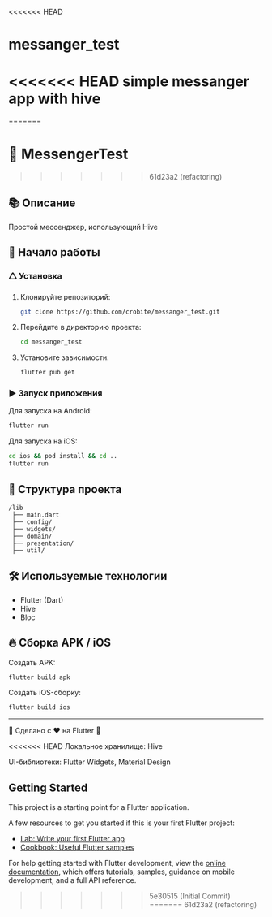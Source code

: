 <<<<<<< HEAD
# messanger_test
<<<<<<< HEAD
simple messanger app with hive
=======
=======
# 🌟 MessengerTest
>>>>>>> 61d23a2 (refactoring)

## 📚 Описание
Простой мессенджер, использующий Hive

## 🚀 Начало работы

### 🛆 Установка
1. Клонируйте репозиторий:
   ```sh
   git clone https://github.com/crobite/messanger_test.git
   ```
2. Перейдите в директорию проекта:
   ```sh
   cd messanger_test
   ```
3. Установите зависимости:
   ```sh
   flutter pub get
   ```

### ▶ Запуск приложения
Для запуска на Android:
```sh
flutter run
```
Для запуска на iOS:
```sh
cd ios && pod install && cd ..
flutter run
```

## 💁 Структура проекта
```
/lib
 ├── main.dart     
 ├── config/        
 ├── widgets/          
 ├── domain/           
 ├── presentation/         
 ├── util/         
```

## 🛠 Используемые технологии
- Flutter (Dart)
- Hive
- Bloc

## 🔥 Сборка APK / iOS
Создать APK:
```sh
flutter build apk
```
Создать iOS-сборку:
```sh
flutter build ios
```

---

🌟 Сделано с ❤️ на Flutter 🌟

<<<<<<< HEAD
Локальное хранилище: Hive

UI-библиотеки: Flutter Widgets, Material Design

## Getting Started

This project is a starting point for a Flutter application.

A few resources to get you started if this is your first Flutter project:

- [Lab: Write your first Flutter app](https://docs.flutter.dev/get-started/codelab)
- [Cookbook: Useful Flutter samples](https://docs.flutter.dev/cookbook)

For help getting started with Flutter development, view the
[online documentation](https://docs.flutter.dev/), which offers tutorials,
samples, guidance on mobile development, and a full API reference.
>>>>>>> 5e30515 (Initial Commit)
=======
>>>>>>> 61d23a2 (refactoring)
